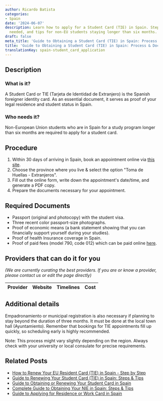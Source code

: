 ```yaml
---
author: Ricardo Batista
categories:
- Spain
date: '2024-06-07'
description: Learn how to apply for a Student Card (TIE) in Spain. Steps, documents
  needed, and tips for non-EU students staying longer than six months.
draft: false
meta_title: 'Guide to Obtaining a Student Card (TIE) in Spain: Process & Docs'
title: 'Guide to Obtaining a Student Card (TIE) in Spain: Process & Docs'
translationKey: spain-student_card_application
---
```


## Description

### What is it?
A Student Card or TIE (Tarjeta de Identidad de Extranjero) is the Spanish foreigner identity card. As an essential document, it serves as proof of your legal residence and student status in Spain. 

### Who needs it?
Non-European Union students who are in Spain for a study program longer than six months are required to apply for a student card. 

## Procedure 

1. Within 30 days of arriving in Spain, book an appointment online via [this site](https://sede.administracionespublicas.gob.es/icpplus/).
2. Choose the province where you live & select the option "Toma de Huellas - Extranjeros".
3. Fill out the online form, write down the appointment's date/time, and generate a PDF copy.
4. Prepare the documents necessary for your appointment.

## Required Documents 

- Passport (original and photocopy) with the student visa.
- Three recent color passport-size photographs.
- Proof of economic means (a bank statement showing that you can financially support yourself during your studies).
- Proof of health Insurance coverage in Spain.
- Proof of paid fees (model 790, code 012) which can be paid online [here](https://sede.policia.gob.es/Tasa790_012/ImpresoRellenar).

## Providers that can do it for you

_(We are currently curating the best providers. If you are or know a provider, please contact us or edit the page directly)_

| Provider        |     Website     |     Timelines    |       Cost      |
| :-------------: | :-------------: |  :-------------: | :-------------: |

## Additional details 

Empadronamiento or municipal registration is also necessary if planning to stay beyond the duration of three months. It must be done at the local town hall (Ayuntamiento). Remember that bookings for TIE appointments fill up quickly, so scheduling early is highly recommended. 

Note: This process might vary slightly depending on the region. Always check with your university or local consulate for precise requirements.

## Related Posts

- [How to Renew Your EU Resident Card (TIE) in Spain - Step by Step](https://tramitit.com/guides/spain/eu_resident_card_renewal/)
- [Guide to Renewing Your Student Card (TIE) in Spain: Steps & Tips](https://tramitit.com/guides/spain/student_card_renewal/)
- [Guide to Obtaining or Renewing Your Student Card in Spain](https://tramitit.com/guides/spain/initial_or_renewal_student_card_for_foreigners/)
- [Complete Guide to Obtaining Your NIE in Spain: Steps & Tips](https://tramitit.com/guides/spain/nie_application/)
- [Guide to Applying for Residence or Work Card in Spain](https://tramitit.com/guides/spain/initial_or_renewal_of_residence_or_residence_and_work_card/)